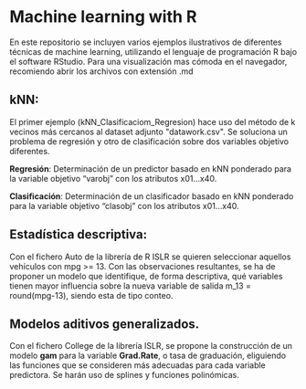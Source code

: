 # Machine learning with R

En este repositorio se incluyen varios ejemplos ilustrativos de diferentes técnicas de machine learning, utilizando el lenguaje de 
programación R bajo el software RStudio. Para una visualización mas cómoda en el navegador, recomiendo abrir los archivos con extensión .md


## kNN: 

El primer ejemplo (kNN_Clasificaciom_Regresion) hace uso del método de k vecinos más cercanos al dataset adjunto "datawork.csv". 
Se soluciona un problema de regresión y otro de clasificación sobre dos variables objetivo diferentes.

**Regresión**: Determinación de un predictor basado en kNN ponderado para la variable objetivo “varobj” con los atributos x01…x40. 

**Clasificación**: Determinación de un clasificador basado en kNN ponderado para la variable objetivo “clasobj” con los atributos x01…x40. 

## Estadística descriptiva:

Con el fichero Auto de la librería de R ISLR se quieren seleccionar aquellos vehículos con mpg >= 13. Con las observaciones resultantes,
se ha de proponer un modelo que identifique, de forma descriptiva, qué variables tienen mayor influencia sobre la nueva variable de salida
m_13 = round(mpg-13), siendo esta de tipo conteo.

## Modelos aditivos generalizados.

Con el fichero College de la librería ISLR, se propone la construcción de un modelo **gam** para la variable **Grad.Rate**, o tasa de 
graduación, eliguiendo las funciones que se consideren más adecuadas para cada variable predictora. Se harán uso de splines y funciones 
polinómicas.

